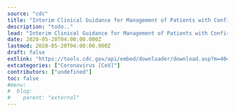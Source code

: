 ```yaml
---
source: "cdc"
title: "Interim Clinical Guidance for Management of Patients with Confirmed 2019 Novel Coronavirus (2019-nCoV) Infection"
description: "todo.."
lead: "Interim Clinical Guidance for Management of Patients with Confirmed 2019 Novel Coronavirus (2019-nCoV) Infection"
date: 2020-05-20T04:00:00.000Z
lastmod: 2020-05-20T04:00:00.000Z
draft: false
extlink: "https://tools.cdc.gov/api/embed/downloader/download.asp?m=404952&c=407492"
extcategories: ["Coronavirus [CoV]"]
contributors: ["undefined"]
toc: false
#menu:
#  blog:
#    parent: "external"
---
```

